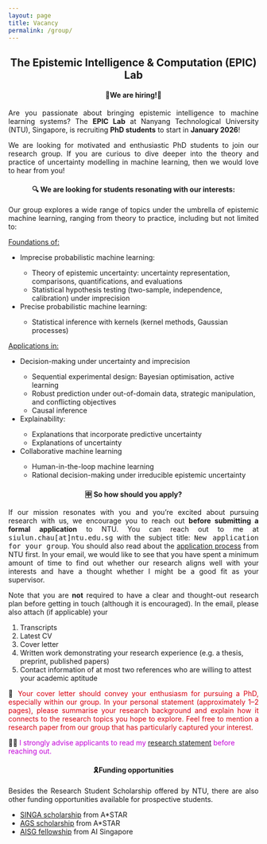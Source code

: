 ```yaml
---
layout: page
title: Vacancy
permalink: /group/
---
```


<h2><center>The Epistemic Intelligence & Computation (EPIC) Lab</center></h2>
<p></p>

<h4><center>🚨We are hiring!🚨</center></h4>
<p align="justify">
Are you passionate about bringing epistemic intelligence to machine learning systems? The <b>EPIC Lab</b> at Nanyang Technological 
University (NTU), Singapore, is recruiting <b>PhD students</b> to start in <b>January 2026</b>!
</p>

<p align="justify">
We are looking for motivated and enthusiastic PhD students to join our research group. If you are curious to dive deeper into the theory 
and practice of uncertainty modelling in machine learning, then we would love to hear from you!
</p>

<h4><center> 🔍 We are looking for students resonating with our interests: </center></h4>
<p align="justify">
Our group explores a wide range of topics under the umbrella of epistemic machine learning, ranging from theory to practice, including 
but not limited to:
</p>
<u>Foundations of:</u>
<ul>
<li>Imprecise probabilistic machine learning: </li>
    <ul>
    <li>Theory of epistemic uncertainty: uncertainty representation, comparisons, quantifications, and evaluations</li>
    <li>Statistical hypothesis testing (two-sample, independence, calibration) under imprecision</li>
    </ul>
<li>Precise probabilistic machine learning:</li>
  <ul>
    <li> Statistical inference with kernels (kernel methods, Gaussian processes)</li>
  </ul>
</ul>

<u>Applications in:</u>
<ul>
<li>Decision-making under uncertainty and imprecision</li>
  <ul>
  <li>Sequential experimental design: Bayesian optimisation, active learning</li>
  <li>Robust prediction under out-of-domain data, strategic manipulation, and conflicting objectives</li>
  <li>Causal inference</li>
  </ul>
<li>Explainability:</li>
    <ul>
        <li>Explanations that incorporate predictive uncertainty</li>
        <li>Explanations of uncertainty</li>
    </ul>
<li>Collaborative machine learning</li>
    <ul>
    <li>Human-in-the-loop machine learning</li>
    <li>Rational decision-making under irreducible epistemic uncertainty</li>
    </ul>
</ul>



<h4><center>🈸 So how should you apply? </center></h4>

<p align="justify">
If our mission resonates with you and you’re excited about pursuing research with us, we encourage you to reach out <b>before submitting a 
formal application</b> to NTU. You can reach out to me at <tt>siulun.chau[at]ntu.edu.sg</tt> with the subject title: <tt>New 
application for your group</tt>. You should also read about the <a href="https://www.ntu.edu.
sg/education/graduate-programme/ccds-phd-cs-engineering">  application process</a> from NTU first. In your 
email,
we 
would like to see that you have spent a minimum amount of time to find out whether our research aligns well with your interests and have 
a thought whether I might be a good fit as your supervisor. 
</p>

<p align="justify">
Note that you are <b>not</b> required to have a clear and thought-out research plan before getting in touch (although it is encouraged). In 
the email, please also attach (if applicable) your
</p>

<ol>
<li>Transcripts</li>
<li>Latest CV</li>
<li>Cover letter</li>
<li>Written work demonstrating your research experience (e.g. a thesis, preprint, published papers)</li>
<li>Contact information of at most two references who are willing to attest your academic aptitude</li>
</ol>

<p align="justify">
🚨 <span style="color: #d90010"> Your cover letter should convey your enthusiasm for pursuing a PhD, especially within our group. In your 
personal statement 
(approximately 1–2 pages), please summarise your research background and explain how it connects to the research topics you hope to 
explore. Feel free to mention a research paper from our group that has particularly captured your interest.</span></p>

🚨🚨<span style="color: #c300d9"> I strongly advise applicants to read my <a href="https://chau999.github.
io/assets/research_statement/research_statement.
pdf">research 
statement</a> 
before reaching out. </span>

<h4><center>🎗Funding opportunities </center></h4>

<p align="justify">
Besides the Research Student Scholarship offered by NTU, there are also other funding opportunities available for prospective students.
</p>

<ul>
<li><a href="https://www.a-star.edu.sg/Scholarships/for-graduate-studies/singapore-international-graduate-award-singa">SINGA 
scholarship</a> from A*STAR</li>
<li><a href="https://www.a-star.edu.sg/Scholarships/for-graduate-studies/a-star-graduate-scholarship-singapore">AGS scholarship</a> from 
A*STAR</li>
<li><a href="https://aisingapore.org/research/phd-fellowship-programme/">AISG fellowship</a> from AI Singapore</li>
</ul>


[//]: # ()
[//]: # (<p></p>)

[//]: # (<h3> Recruitment letter </h3>)

[//]: # (<object data="../assets/research_group/recruitment_letter.pdf" width="100%" height="1100" type='application/pdf'></object>)
